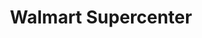 ---
title: "Walmart Supercenter"
url: /houston/walmart-supercenter-northwest-freeway/
shop: supermarket
---